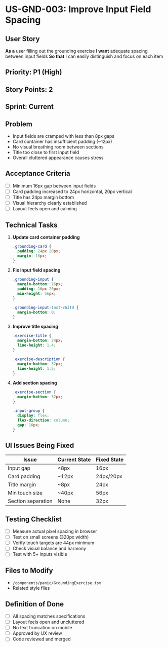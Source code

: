 # US-GND-003: Improve Input Field Spacing

## User Story
**As a** user filling out the grounding exercise
**I want** adequate spacing between input fields
**So that** I can easily distinguish and focus on each item

## Priority: P1 (High)
## Story Points: 2
## Sprint: Current

## Problem
- Input fields are cramped with less than 8px gaps
- Card container has insufficient padding (~12px)
- No visual breathing room between sections
- Title too close to first input field
- Overall cluttered appearance causes stress

## Acceptance Criteria
- [ ] Minimum 16px gap between input fields
- [ ] Card padding increased to 24px horizontal, 20px vertical
- [ ] Title has 24px margin bottom
- [ ] Visual hierarchy clearly established
- [ ] Layout feels open and calming

## Technical Tasks
1. **Update card container padding**
   ```css
   .grounding-card {
     padding: 24px 20px;
     margin: 16px;
   }
   ```

2. **Fix input field spacing**
   ```css
   .grounding-input {
     margin-bottom: 16px;
     padding: 16px 20px;
     min-height: 56px;
   }
   
   .grounding-input:last-child {
     margin-bottom: 0;
   }
   ```

3. **Improve title spacing**
   ```css
   .exercise-title {
     margin-bottom: 24px;
     line-height: 1.4;
   }
   
   .exercise-description {
     margin-bottom: 32px;
     line-height: 1.5;
   }
   ```

4. **Add section spacing**
   ```css
   .exercise-section {
     margin-bottom: 32px;
   }
   
   .input-group {
     display: flex;
     flex-direction: column;
     gap: 16px;
   }
   ```

## UI Issues Being Fixed
| Issue | Current State | Fixed State |
|-------|--------------|------------|
| Input gap | <8px | 16px |
| Card padding | ~12px | 24px/20px |
| Title margin | ~8px | 24px |
| Min touch size | ~40px | 56px |
| Section separation | None | 32px |

## Testing Checklist
- [ ] Measure actual pixel spacing in browser
- [ ] Test on small screens (320px width)
- [ ] Verify touch targets are 44px minimum
- [ ] Check visual balance and harmony
- [ ] Test with 5+ inputs visible

## Files to Modify
- `/components/panic/GroundingExercise.tsx`
- Related style files

## Definition of Done
- [ ] All spacing matches specifications
- [ ] Layout feels open and uncluttered
- [ ] No text truncation on mobile
- [ ] Approved by UX review
- [ ] Code reviewed and merged